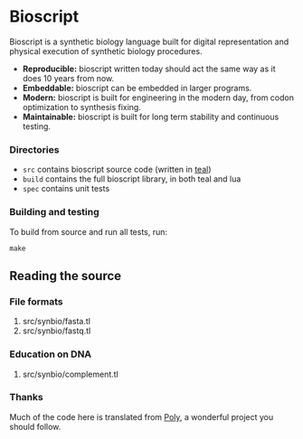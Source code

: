 # Bioscript

Bioscript is a synthetic biology language built for digital representation and physical execution of synthetic biology procedures.

* __Reproducible:__ bioscript written today should act the same way as it does 10 years from now.
* __Embeddable:__ bioscript can be embedded in larger programs.
* __Modern:__ bioscript is built for engineering in the modern day, from codon optimization to synthesis fixing.
* __Maintainable:__ bioscript is built for long term stability and continuous testing.

### Directories
* `src` contains bioscript source code (written in [teal](https://github.com/teal-language))
* `build` contains the full bioscript library, in both teal and lua
* `spec` contains unit tests

### Building and testing
To build from source and run all tests, run:
```
make
```

## Reading the source

### File formats
1. src/synbio/fasta.tl
2. src/synbio/fastq.tl

### Education on DNA
1. src/synbio/complement.tl

### Thanks
Much of the code here is translated from [Poly](https://github.com/TimothyStiles/poly), a wonderful project you should follow.
